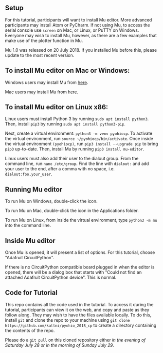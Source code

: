 ## Setup
For this tutorial, participants will want to install Mu editor. More advanced participants may
install Atom or PyCharm. If not using Mu, to access the serial console use `screen` on
Mac, or Linux, or PuTTY on Windows. Everyone may wish to install Mu, however, as there are a few
examples that make use of the plotter function in Mu.

Mu 1.0 was released on 20 July 2018. If you installed Mu before this, please update to the most
recent version.

## To install Mu editor on Mac or Windows:
Windows users may install Mu from [here](https://codewith.mu/en/download).

Mac users may install Mu from [here](https://codewith.mu/en/download).

## To install Mu editor on Linux x86:
Linux users must install Python 3 by running `sudo apt install python3`. Then, install
`pip3` by running `sudo apt install python3-pip`.

Next, create a virtual environment: `python3 -m venv pyohiocp`. To activate the virtual
environment, run `source ~/pyohiocp/bin/activate`. Once inside the virtual environment
`(pyohiocp)`, run `pip3 install --upgrade pip` to bring `pip3` up-to-date. Then, install Mu by
running `pip3 install mu-editor`.

Linux users must also add their user to the dialout group. From the command line, run
`nano /etc/group`. Find the line with `dialout:` and add your user to the end, after a comma
with no space, i.e. `dialout:foo,your_user`.

## Running Mu editor
To run Mu on Windows, double-click the icon.

To run Mu on Mac, double-click the icon in the Applications folder.

To run Mu on Linux, from inside the virtual environment, type `python3 -m mu` into the
command line.

## Inside Mu editor
Once Mu is opened, it will present a list of options. For this tutorial, choose "Adafruit
CircuitPython".

If there is no CircuitPython compatible board plugged in when the editor is opened, there will
be a dialog box that starts with "Could not find an attached Adafruit CircuitPython device".
This is normal.

## Code for Tutorial
This repo contains all the code used in the tutorial. To access it during the tutorial,
participants can view it on the web, and copy and paste as they follow along. They may wish to
have the files available locally. To do this, install `git` and clone the repo to your machine
using `git clone https://github.com/kattni/pyohio_2018_cp` to create a directory containing the
contents of the repo.

Please do a `git pull` on this cloned repository either *in the evening of Saturday July 28 or 
in the morning of Sunday July 29*.